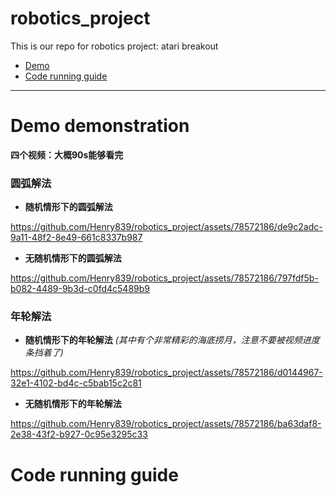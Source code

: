 # robotics_project
This is our repo for robotics project: atari breakout
- [Demo](#Demo-demonstration)
- [Code running guide](#Code-running-guide)
---
# Demo demonstration 
**四个视频：大概90s能够看完**


### 圆弧解法
* **随机情形下的圆弧解法**

https://github.com/Henry839/robotics_project/assets/78572186/de9c2adc-9a11-48f2-8e49-661c8337b987

* **无随机情形下的圆弧解法**

https://github.com/Henry839/robotics_project/assets/78572186/797fdf5b-b082-4489-9b3d-c0fd4c5489b9




### 年轮解法
* **随机情形下的年轮解法** *(其中有个非常精彩的海底捞月，注意不要被视频进度条挡着了)*
  
https://github.com/Henry839/robotics_project/assets/78572186/d0144967-32e1-4102-bd4c-c5bab15c2c81

* **无随机情形下的年轮解法**

https://github.com/Henry839/robotics_project/assets/78572186/ba63daf8-2e38-43f2-b927-0c95e3295c33

# Code running guide

